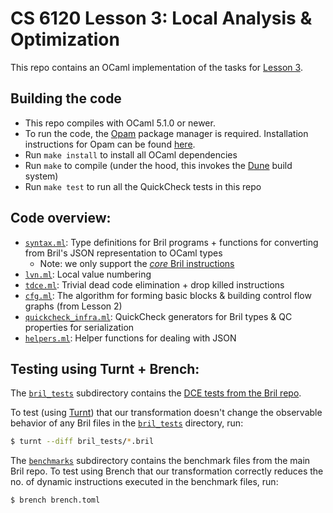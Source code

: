 # CS 6120 Lesson 3: Local Analysis & Optimization

This repo contains an OCaml implementation of the tasks for [Lesson 3](https://www.cs.cornell.edu/courses/cs6120/2025sp/lesson/3/).

## Building the code
- This repo compiles with OCaml 5.1.0 or newer.
- To run the code, the [Opam](https://opam.ocaml.org) package manager is required. Installation instructions for Opam can be found [here](https://opam.ocaml.org/doc/Install.html).
- Run `make install` to install all OCaml dependencies
- Run `make` to compile (under the hood, this invokes the [Dune](https://dune.build/install) build system)
- Run `make test` to run all the QuickCheck tests in this repo 

## Code overview:
- [`syntax.ml`](./lib/syntax.ml): Type definitions for Bril programs + functions for converting from Bril's JSON representation to OCaml types
  - Note: we only support the [*core* Bril instructions](https://capra.cs.cornell.edu/bril/lang/core.html)
- [`lvn.ml`](./lib/lvn.ml): Local value numbering
- [`tdce.ml`](./lib/tdce.ml): Trivial dead code elimination + drop killed instructions
- [`cfg.ml`](./lib/cfg.ml): The algorithm for forming basic blocks & building control flow graphs (from Lesson 2)   
- [`quickcheck_infra.ml`](./lib/quickcheck_infra.ml): QuickCheck generators for Bril types & QC properties for serialization
- [`helpers.ml`](./lib/helpers.ml): Helper functions for dealing with JSON 

## Testing using Turnt + Brench:
The [`bril_tests`](./bril_tests/) subdirectory contains the [DCE tests from the Bril repo](https://github.com/sampsyo/bril/tree/main/examples/test/tdce). 

To test (using [Turnt](https://github.com/cucapra/turnt)) that our transformation doesn't change the observable behavior of any Bril files in the [`bril_tests`](./bril_tests) directory, run:
```bash
$ turnt --diff bril_tests/*.bril
```

The [`benchmarks`](./benchmarks/) subdirectory contains the benchmark files from the main Bril repo. To test using Brench that our transformation correctly 
reduces the no. of dynamic instructions executed in the benchmark files, run:
```bash
$ brench brench.toml
```

